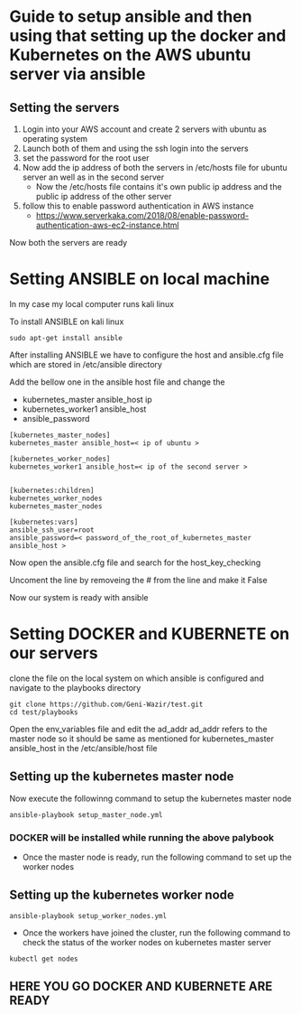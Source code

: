 # Guide to setup ansible and then using that setting up the docker and Kubernetes on the AWS ubuntu server via ansible

## Setting the servers

1. Login into your AWS account and create 2 servers with ubuntu as operating system 
2. Launch both of them and using the ssh login into the servers
3. set the password for the root user
4. Now add the ip address of both the servers in /etc/hosts file for ubuntu server an well as in the second server
   - Now the /etc/hosts file contains it's own public ip address and the public ip address of the other server 
5. follow this to enable password authentication in AWS instance
   - https://www.serverkaka.com/2018/08/enable-password-authentication-aws-ec2-instance.html

Now both the servers are ready 


# Setting ANSIBLE on local machine

In my case my local computer runs kali linux

To install ANSIBLE on kali linux 
```
sudo apt-get install ansible
```

After installing ANSIBLE we have to configure the host and ansible.cfg file which are stored in /etc/ansible directory

Add the bellow one in the ansible host file and change the 
- kubernetes_master ansible_host ip
- kubernetes_worker1 ansible_host
- ansible_password

```
[kubernetes_master_nodes]
kubernetes_master ansible_host=< ip of ubuntu >

[kubernetes_worker_nodes]
kubernetes_worker1 ansible_host=< ip of the second server >


[kubernetes:children]
kubernetes_worker_nodes
kubernetes_master_nodes

[kubernetes:vars]
ansible_ssh_user=root
ansible_password=< password_of_the_root_of_kubernetes_master ansible_host >
```

Now open the ansible.cfg file and search for the  host_key_checking

Uncoment the line by removeing the # from the line and make it False

Now our system is ready with ansible 


# Setting DOCKER and KUBERNETE on our servers

clone the file on the local system on which ansible is configured and navigate to the playbooks directory

```
git clone https://github.com/Geni-Wazir/test.git
cd test/playbooks
```

Open the env_variables file and edit the ad_addr
ad_addr refers to the master node so it should be same as mentioned for kubernetes_master ansible_host in the /etc/ansible/host file

## Setting up the kubernetes master node
Now execute the followinng command to setup the kubernetes master node

```
ansible-playbook setup_master_node.yml
```

### DOCKER will be installed while running the above palybook

* Once the master node is ready, run the following command to set up the worker nodes

## Setting up the kubernetes worker node

```
ansible-playbook setup_worker_nodes.yml
```

* Once the workers have joined the cluster, run the following command to check the status of the worker nodes on kubernetes master server

```
kubectl get nodes
```

## HERE YOU GO DOCKER AND KUBERNETE ARE READY 


